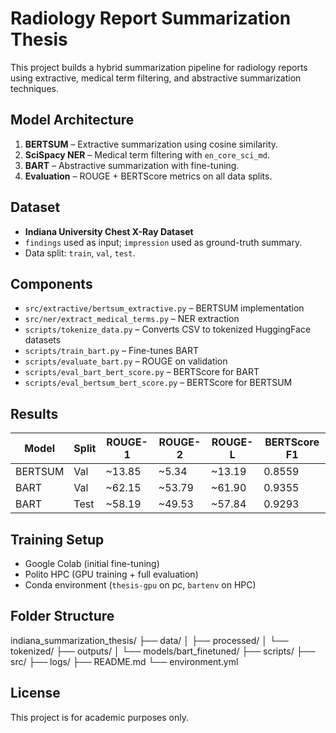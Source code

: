 #  Radiology Report Summarization Thesis

This project builds a hybrid summarization pipeline for radiology reports using extractive, medical term filtering, and abstractive summarization techniques.

## Model Architecture

1. **BERTSUM** – Extractive summarization using cosine similarity.
2. **SciSpacy NER** – Medical term filtering with `en_core_sci_md`.
3. **BART** – Abstractive summarization with fine-tuning.
4. **Evaluation** – ROUGE + BERTScore metrics on all data splits.

## Dataset

- **Indiana University Chest X-Ray Dataset**
- `findings` used as input; `impression` used as ground-truth summary.
- Data split: `train`, `val`, `test`.

## Components

- `src/extractive/bertsum_extractive.py` – BERTSUM implementation
- `src/ner/extract_medical_terms.py` – NER extraction
- `scripts/tokenize_data.py` – Converts CSV to tokenized HuggingFace datasets
- `scripts/train_bart.py` – Fine-tunes BART
- `scripts/evaluate_bart.py` – ROUGE on validation
- `scripts/eval_bart_bert_score.py` – BERTScore for BART
- `scripts/eval_bertsum_bert_score.py` – BERTScore for BERTSUM

##  Results

| Model   | Split | ROUGE-1 | ROUGE-2 | ROUGE-L | BERTScore F1 |
|---------|-------|---------|---------|---------|---------------|
| BERTSUM | Val   | ~13.85  | ~5.34   | ~13.19  | 0.8559        |
| BART    | Val   | ~62.15  | ~53.79  | ~61.90  | 0.9355        |
| BART    | Test  | ~58.19  | ~49.53  | ~57.84  | 0.9293        |

##  Training Setup

-  Google Colab (initial fine-tuning)
-  Polito HPC (GPU training + full evaluation)
-  Conda environment (`thesis-gpu` on pc, `bartenv` on HPC)

##  Folder Structure
indiana_summarization_thesis/
├── data/
│   ├── processed/
│   └── tokenized/
├── outputs/
│   └── models/bart_finetuned/
├── scripts/
├── src/
├── logs/
├── README.md
└── environment.yml


##  License

This project is for academic purposes only.
